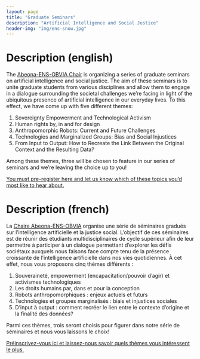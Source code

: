 ```yaml
---
layout: page
title: "Graduate Seminars"
description: "Artificial Intelligence and Social Justice"
header-img: "img/ens-snow.jpg"
---
```



Description (english)
============================


The [Abeona-ENS-OBVIA Chair](https://observatoire-ia.ulaval.ca/karine-gentelet-nouvelle-titulaire-de-la-chaire-abeona-ens-obvia-intelligence-artificielle-et-justice-sociale/) is organizing a series of graduate seminars on artificial intelligence and social justice.  The aim of these seminars is to unite graduate students from various disciplines and allow them to engage in a dialogue surrounding the societal challenges we’re facing in light of the ubiquitous presence of artificial intelligence in our everyday lives.  To this effect, we have come up with five different themes:  

1.	Sovereignty Empowerment and Technological Activism
2.	Human rights by, in and for design
3.	Anthropomorphic Robots:  Current and Future Challenges
4.	Technologies and Marginalized Groups:  Bias and Social Injustices
5.	From Input to Output:  How to Recreate the Link Between the Original Context and the Resulting Data?

Among these themes, three will be chosen to feature in our series of seminars and we’re leaving the choice up to you!  

[You must pre-register here and let us know which of these topics you’d most like to hear about.  ](https://forms.gle/h7EQ9vUqfaQGX5LK9)

Description (french)
============================

La [Chaire Abeona-ENS-OBVIA](https://observatoire-ia.ulaval.ca/karine-gentelet-nouvelle-titulaire-de-la-chaire-abeona-ens-obvia-intelligence-artificielle-et-justice-sociale/) organise une série de séminaires gradués sur l’intelligence artificielle et la justice social.  L’objectif de ces séminaires est de réunir des étudiants multidisciplinaires de cycle supérieur afin de leur permettre à participer à un dialogue permettant d’explorer les défis sociétaux auxquels nous faisons face compte tenu de la présence croissante de l’intelligence artificielle dans nos vies quotidiennes.  À cet effet, nous vous proposons cinq thèmes différents :  

1.	Souveraineté, empowerment (encapacitation/pouvoir d’agir) et activismes technologiques
2.	Les droits humains par, dans et pour la conception
3.	Robots anthropomorphiques :  enjeux actuels et futurs
4.	Technologies et groupes marginalisés : biais et injustices sociales
5.	D’input à output :  comment recréer le lien entre le contexte d’origine et la finalité des données?

Parmi ces thèmes, trois seront choisis pour figurer dans notre série de séminaires et nous vous laissons le choix!  

[Préinscrivez-vous ici et laissez-nous savoir quels thèmes vous intéressent le plus.](https://forms.gle/h7EQ9vUqfaQGX5LK9)
